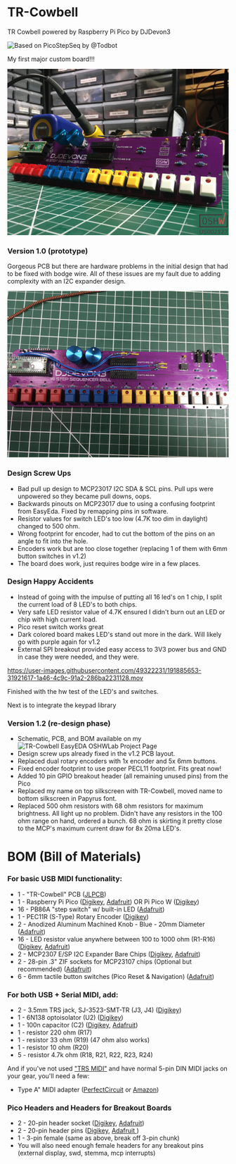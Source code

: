 # TR-Cowbell
TR Cowbell powered by Raspberry Pi Pico by DJDevon3

![Based on PicoStepSeq by @Todbot](https://github.com/todbot/picostepseq)

My first major custom board!!!

![](https://raw.githubusercontent.com/DJDevon3/My_Circuit_Python_Projects/main/Boards/raspberrypi/Raspberry%20Pi%20Pico/TR%20Cowbell/Pictures/IMG_0449_oshwa.jpg)

### Version 1.0 (prototype)
Gorgeous PCB but there are hardware problems in the initial design that had to be fixed with bodge wire. All of these issues are my fault due to adding complexity with an I2C expander design.

![](https://raw.githubusercontent.com/DJDevon3/My_Circuit_Python_Projects/main/Boards/raspberrypi/Raspberry%20Pi%20Pico/TR%20Cowbell/Pictures/IMG_0453.jpg)

### Design Screw Ups
- Bad pull up design to MCP23017 I2C SDA & SCL pins. Pull ups were unpowered so they became pull downs, oops.
- Backwards pinouts on MCP23017 due to using a confusing footprint from EasyEda. Fixed by remapping pins in software.
- Resistor values for switch LED's too low (4.7K too dim in daylight) changed to 500 ohm.
- Wrong footprint for encoder, had to cut the bottom of the pins on an angle to fit into the hole.
- Encoders work but are too close together (replacing 1 of them with 6mm button switches in v1.2)
- The board does work, just requires bodge wire in a few places.

### Design Happy Accidents
- Instead of going with the impulse of putting all 16 led's on 1 chip, I split the current load of 8 LED's to both chips.
- Very safe LED resistor value of 4.7K ensured I didn't burn out an LED or chip with high current load.
- Pico reset switch works great
- Dark colored board makes LED's stand out more in the dark. Will likely go with purple again for v1.2
- External SPI breakout provided easy access to 3V3 power bus and GND in case they were needed, and they were.

https://user-images.githubusercontent.com/49322231/191885653-31921617-1a46-4c9c-91a2-286ba2231128.mov

Finished with the hw test of the LED's and switches.

Next is to integrate the keypad library

### Version 1.2 (re-design phase)
- Schematic, PCB, and BOM available on my ![TR-Cowbell EasyEDA OSHWLab Project Page](https://oshwlab.com/djdevon3/tr-cowbell)
- Design screw ups already fixed in the v1.2 PCB layout.
- Replaced dual rotary encoders with 1x encoder and 5x 6mm buttons.
- Fixed encoder footprint to use proper PECL11 footprint. Fits great now!
- Added 10 pin GPIO breakout header (all remaining unused pins) from the Pico 
- Replaced my name on top silkscreen with TR-Cowbell, moved name to bottom silkscreen in Papyrus font.
- Replaced 500 ohm resistors with 68 ohm resistors for maximum brightness. All light up no problem. Didn't have any resistors in the 100 ohm range on hand, ordered a bunch. 68 ohm is skirting it pretty close to the MCP's maximum current draw for 8x 20ma LED's.

# BOM (Bill of Materials)
### For basic USB MIDI functionality:
- 1 - "TR-Cowbell" PCB ([JLPCB](https://oshwlab.com/djdevon3/tr-cowbell))
- 1 - Raspberry Pi Pico ([Digikey](https://www.digikey.com/en/products/detail/raspberry-pi/SC0915/13624793), [Adafruit](https://www.adafruit.com/product/4864)) OR Pi Pico W ([Digikey](https://www.digikey.com/en/products/detail/raspberry-pi/SC0918/16608263))
- 16 - PB86A "step switch" w/ built-in LED ([Adafruit](https://www.adafruit.com/product/5519))
- 1 - PEC11R (S-Type) Rotary Encoder ([Digikey](https://www.digikey.com/en/products/detail/bourns-inc/PEC11R-4215F-S0024/4499665))
- 2 - Anodized Aluminum Machined Knob - Blue - 20mm Diameter ([Adafruit](https://www.adafruit.com/product/5529))
- 16 - LED resistor value anywhere between 100 to 1000 ohm (R1-R16) ([Digikey](https://www.digikey.com/en/products/detail/yageo/CFR-12JR-52-470R/17647), [Adafruit](https://www.adafruit.com/product/2781))
- 2 - MCP2307 E/SP I2C Expander Bare Chips ([Digikey](https://www.digikey.com/en/products/detail/microchip-technology/MCP23017-E-SP/894272), [Adafruit](https://www.adafruit.com/product/732))
- 2 - 28-pin .3" ZIF sockets for MCP23107 chips (Optional but recommended) ([Adafruit](https://www.adafruit.com/product/2205))
- 6 - 6mm tactile button switches (Pico Reset & Navigation) ([Adafruit](https://www.adafruit.com/product/367))

### For both USB + Serial MIDI, add:
- 2 - 3.5mm TRS jack, SJ-3523-SMT-TR (J3, J4)
([Digikey](https://www.digikey.com/en/products/detail/cui-devices/SJ-3523-SMT-TR/281297))
- 1 - 6N138 optoisolator (U2) ([Digikey](https://www.digikey.com/en/products/detail/liteon/6N138/1969179))
- 1 - 100n capacitor (C2) ([Digikey](https://www.digikey.com/en/products/detail/vishay-beyschlag-draloric-bc-components/K104K15X7RF5TL2/286538), [Adafruit](https://www.adafruit.com/product/753))
- 1 - resistor 220 ohm (R17)
- 1 - resistor 33 ohm (R19) (47 ohm also works)
- 1 - resistor 10 ohm (R20)
- 5 - resistor 4.7k ohm (R18, R21, R22, R23, R24)

And if you've not used ["TRS MIDI"](https://minimidi.world/#types) and have normal 5-pin DIN MIDI jacks
on your gear, you'll need a few:
- Type A" MIDI adapter ([PerfectCircuit](https://www.perfectcircuit.com/make-noise-0-coast-midi-cable.html) or [Amazon](https://amzn.to/3Tb6DiU))

### Pico Headers and Headers for Breakout Boards
- 2 - 20-pin header socket ([Digikey](https://www.digikey.com/en/products/detail/sullins-connector-solutions/PPPC201LFBN-RC/810192), [Adafruit](https://www.adafruit.com/product/5583))
- 2 - 20-pin header pins ([Digikey](https://www.digikey.com/en/products/detail/adam-tech/PH1-20-UA/9830398), [Adafruit ](https://www.adafruit.com/product/392))
- 1 - 3-pin female (same as above, break off 3-pin chunk)
- You will also need enough female headers for any breakout pins (external display, swd, stemma, mcp interrupts)
